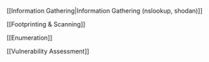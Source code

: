 [[Information Gathering|Information Gathering (nslookup, shodan)]]

[[Footprinting & Scanning]]

[[Enumeration]]

[[Vulnerability Assessment]]

